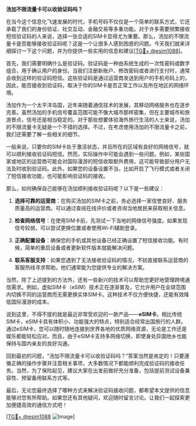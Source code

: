 **汤加不限流量卡可以收验证码吗？**

在当今这个信息化飞速发展的时代，手机号码不仅仅是一个简单的联系方式，它还承载了我们的身份验证、社交互动、金融交易等多重功能。对于许多需要频繁接收短信验证码的人来说，选择一张合适的SIM卡显得尤为重要。那么，汤加的不限流量卡是否能够接收验证码呢？这是一个让很多人感到困惑的问题。今天我们就来详细探讨一下这个问题，并为你提供一些实用的信息和建议[[TG💪+ @esim1088](https://t.me/s/esim1088)]。

首先，我们需要明确什么是验证码。验证码是一种由系统生成的一次性密码或数字组合，用于确认用户的身份。当我们注册新账户、修改密码或者进行支付时，通常会收到这样的验证码短信。这些验证码是通过运营商发送到用户的手机号码上的，因此，能否接收到验证码，取决于你的SIM卡是否正常工作以及所在地区的网络环境。

汤加作为一个太平洋岛国，近年来随着通信技术的发展，其移动网络服务也在逐步完善。虽然汤加的手机信号覆盖范围可能不像大城市那样密集，但在主要城市和旅游景点，信号还是相当稳定的。对于那些想要体验海外旅行生活的人士来说，汤加的不限流量卡无疑是一个不错的选择。不过，在考虑使用汤加的不限流量卡之前，我们还需要了解一些相关的细节。

一般来说，只要你的SIM卡处于激活状态，并且所在的区域有良好的网络信号，就可以顺利接收验证码短信。然而，实际操作中可能会遇到一些问题。例如，某些国家或地区的运营商可能会对国际漫游的短信收取额外费用，这可能导致部分用户无法及时收到验证码。此外，如果您的设备设置不当，比如开启了飞行模式或者关闭了短信接收功能，也可能影响验证码的接收。

那么，如何确保自己能够在汤加顺利接收验证码呢？以下是一些建议：

1. **选择可靠的运营商**：在购买汤加的SIM卡之前，务必选择一家信誉良好、服务质量高的运营商。可以通过查阅在线评价或者咨询当地居民来获取相关信息。

2. **检查网络信号**：在使用SIM卡前，先测试一下当地的网络信号强度。如果发现信号较弱，可以尝试更换位置或者使用Wi-Fi辅助登录。

3. **正确配置设备**：确保您的手机或其他设备已经正确设置了短信接收功能。有时候，简单的重启设备或者更新软件版本就能解决问题。

4. **联系客服支持**：如果您遇到了无法接收验证码的情况，不妨直接联系运营商的客服热线寻求帮助。他们通常能为您提供专业的解决方案。

当然，除了上述提到的方法外，还有一些新兴的技术可以帮助您更好地管理跨境通信需求。例如，虚拟SIM卡（eSIM）技术正在逐渐普及，它允许用户在全球范围内切换不同的运营商而无需更换实体SIM卡。这种技术不仅方便快捷，还能有效降低国际漫游的成本。

说到这里，不得不提的就是最近非常受欢迎的一款产品——**eSIM卡**。相比传统SIM卡，eSIM卡具有体积小、功能强大的特点，特别适合经常出国旅行的人群。通过eSIM卡，您可以随时随地连接到世界各地的优质网络资源，无论是工作还是娱乐都能轻松应对。而且，由于eSIM卡支持多网络切换，即使身处异国他乡也能保持与国内亲友的良好沟通。

回到最初的问题，“汤加不限流量卡可以收验证码吗？”答案当然是肯定的！只要遵循正确的操作步骤并注意相关事项，大多数情况下都能顺利完成验证码的接收任务。当然，为了保险起见，建议大家在出发前做好充分准备，包括提前测试设备兼容性、预留备用联系方式等。

最后，无论您最终选择了哪种方式来解决验证码接收问题，都希望本文提供的信息能够对您有所帮助。如果您还有其他疑问，欢迎随时留言讨论。让我们一起探索更加便捷高效的通信方式吧！

[[TG💪+ @esim1088](https://t.me/s/esim1088) ![Image](https://i.postimg.cc/4NQfJmqS/Snipaste-2025-05-13-00-14-12.png)]